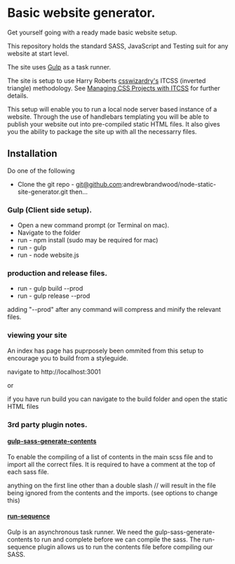 # Basic website generator.  

Get yourself going with a ready made basic website setup.

This repository holds the standard SASS, JavaScript and Testing suit for any website at start level.

The site uses [Gulp](https://www.google.com) as a task runner.

The site is setup to use Harry Roberts [csswizardry's](https://github.com/csswizardry) ITCSS (inverted triangle) methodology. See [Managing CSS Projects with ITCSS](https://speakerdeck.com/dafed/managing-css-projects-with-itcss) for further details.

This setup will enable you to run a local node server based instance of a website. Through the use of handlebars templating you will be able to publish your website out into pre-compiled static HTML files.
It also gives you the ability to package the site up with all the necessarry files.

## Installation

Do one of the following

* Clone the git repo - git@github.com:andrewbrandwood/node-static-site-generator.git
then...	  

### Gulp (Client side setup).

* Open a new command prompt (or Terminal on mac).
* Navigate to the folder
* run - npm install (sudo may be required for mac)
* run - gulp
* run - node website.js

### production and release files.

* run - gulp build --prod
* run - gulp release --prod

adding "--prod" after any command will compress and minify the relevant files.

### viewing your site
An index has page has puprposely been ommited from this setup to encourage you to build from a styleguide.

navigate to http://localhost:3001

or

if you have run build you can navigate to the build folder and open the static HTML files

### 3rd party plugin notes.

#### [gulp-sass-generate-contents](https://github.com/andrewbrandwood/gulp-sass-generate-contents)
To enable the compiling of a list of contents in the main scss file and to import all the correct files.  It is required to have a comment at the top of each sass file. 

anything on the first line other than a double slash // will result in the file being ignored from the contents and the imports. (see options to change this)

#### [run-sequence](https://www.npmjs.com/package/run-sequence)
Gulp is an asynchronous task runner.  We need the gulp-sass-generate-contents to run and complete before we can compile the sass.  The run-sequence plugin allows us to run the contents file before compiling our SASS. 
